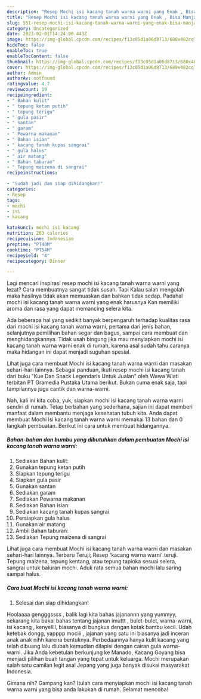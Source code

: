 ```yaml
---
description: "Resep Mochi isi kacang tanah warna warni yang Enak , Bisa Manjain Lidah"
title: "Resep Mochi isi kacang tanah warna warni yang Enak , Bisa Manjain Lidah"
slug: 551-resep-mochi-isi-kacang-tanah-warna-warni-yang-enak-bisa-manjain-lidah
category: Uncategorized
date: 2023-02-01T14:24:00.443Z
image: https://img-global.cpcdn.com/recipes/f13c05d1a06d8713/680x482cq70/mochi-isi-kacang-tanah-warna-warni-foto-resep-utama.jpg
hideToc: false
enableToc: true
enableTocContent: false
thumbnail: https://img-global.cpcdn.com/recipes/f13c05d1a06d8713/680x482cq70/mochi-isi-kacang-tanah-warna-warni-foto-resep-utama.jpg
cover: https://img-global.cpcdn.com/recipes/f13c05d1a06d8713/680x482cq70/mochi-isi-kacang-tanah-warna-warni-foto-resep-utama.jpg
author: Admin
authorAv: notfound
ratingvalue: 4.7
reviewcount: 19
recipeingredient:
- " Bahan kulit"
- " tepung ketan putih"
- " tepung terigu"
- " gula pasir"
- " santan"
- " garam"
- " Pewarna makanan"
- " Bahan isian"
- " kacang tanah kupas sangrai"
- " gula halus"
- " air matang"
- " Bahan taburan"
- " Tepung maizena di sangrai"
recipeinstructions:

- "Sudah jadi dan siap dihidangkan!"
categories:
- Resep
tags:
- mochi
- isi
- kacang

katakunci: mochi isi kacang 
nutrition: 263 calories
recipecuisine: Indonesian
preptime: "PT40M"
cooktime: "PT54M"
recipeyield: "4"
recipecategory: Dinner

---
```



Lagi mencari inspirasi resep mochi isi kacang tanah warna warni yang lezat? Cara membuatnya sangat tidak susah. Tapi Kalau salah mengolah maka hasilnya tidak akan memuaskan dan bahkan tidak sedap. Padahal mochi isi kacang tanah warna warni yang enak harusnya Kan memiliki aroma dan rasa yang dapat memancing selera kita.


Ada beberapa hal yang sedikit banyak berpengaruh terhadap kualitas rasa dari mochi isi kacang tanah warna warni, pertama dari jenis bahan, selanjutnya pemilihan bahan segar dan bagus, sampai cara membuat dan menghidangkannya. Tidak usah bingung jika mau menyiapkan mochi isi kacang tanah warna warni enak di rumah, karena asal sudah tahu caranya maka hidangan ini dapat menjadi suguhan spesial.

Lihat juga cara membuat Mochi isi kacang tanah warna warni dan masakan sehari-hari lainnya. Sebagai panduan, ikuti resep mochi isi kacang tanah dari buku &#34;Kue Dan Snack Legendaris Untuk Jualan&#34; oleh Wawa Wiati terbitan PT Gramedia Pustaka Utama berikut. Bukan cuma enak saja, tapi tampilannya juga cantik dan warna-warni.


Nah, kali ini kita coba, yuk, siapkan mochi isi kacang tanah warna warni sendiri di rumah. Tetap berbahan yang sederhana, sajian ini dapat memberi manfaat dalam membantu menjaga kesehatan tubuh kita. Anda dapat membuat Mochi isi kacang tanah warna warni memakai 13 bahan dan 0 langkah pembuatan. Berikut ini cara untuk membuat hidangannya.

<!--inarticleads1-->

##### Bahan-bahan dan bumbu yang dibutuhkan dalam pembuatan Mochi isi kacang tanah warna warni:

1. Sediakan  Bahan kulit:
1. Gunakan  tepung ketan putih
1. Siapkan  tepung terigu
1. Siapkan  gula pasir
1. Gunakan  santan
1. Sediakan  garam
1. Sediakan  Pewarna makanan
1. Sediakan  Bahan isian:
1. Sediakan  kacang tanah kupas sangrai
1. Persiapkan  gula halus
1. Gunakan  air matang
1. Ambil  Bahan taburan:
1. Sediakan  Tepung maizena di sangrai


Lihat juga cara membuat Mochi isi kacang tanah warna warni dan masakan sehari-hari lainnya. Terbaru Teruji; Resep &#39;kacang warna warni&#39; teruji. Tepung maizena, tepung kentang, atau tepung tapioka sesuai selera, sangrai untuk baluran mochi. Aduk rata semua bahan mochi lalu saring sampai halus. 

<!--inarticleads2-->

##### Cara buat Mochi isi kacang tanah warna warni:


1. Selesai dan siap dihidangkan!

Hoolaaaa gengggssss , balik lagi kita bahas jajanannn yang yummyy, sekarang kita bakal bahas tentang jajanan imuttt , bulet-bulet, warna-warni, isi kacang , kenyellll, biasanya di bungkus dengan kotak bambu kecil. Udah ketebak dongg, yapppp mociii , jajanan yang satu ini biasanya jadi inceran anak anak nihh karena bentuknya. Perbedaannya hanya kulit kacang yang telah dibuang lalu diubah kemudian dilapisi dengan cairan gula warna-warni. Jika Anda kebetulan berkunjung ke Manado, Kacang Goyang bisa menjadi pilihan buah tangan yang tepat untuk keluarga. Mochi merupakan salah satu camilan legit asal Jepang yang juga banyak disukai masyarakat Indonesia. 

Gimana nih? Gampang kan? Itulah cara menyiapkan mochi isi kacang tanah warna warni yang bisa anda lakukan di rumah. Selamat mencoba!
